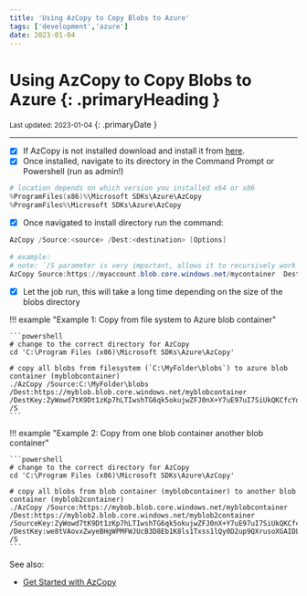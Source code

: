 ```yaml
---
title: 'Using AzCopy to Copy Blobs to Azure'
tags: ['development','azure']
date: 2023-01-04
---
```

# Using AzCopy to Copy Blobs to Azure {: .primaryHeading }
<small>Last updated: 2023-01-04</small>
{: .primaryDate }

---

- [x] If AzCopy is not installed download and install it from [here](https://learn.microsoft.com/en-us/azure/storage/common/storage-use-azcopy-v10).
- [x] Once installed, navigate to its directory in the Command Prompt or Powershell (run as admin!)

```powershell
# location depends on which version you installed x64 or x86
%ProgramFiles(x86)%\Microsoft SDKs\Azure\AzCopy
%ProgramFiles%\Microsoft SDKs\Azure\AzCopy
```

- [x] Once navigated to install directory run the command:

```powershell
AzCopy /Source:<source> /Dest:<destination> [Options]
	
# example:
# note: `/S parameter is very important, allows it to recursively work through all files in specified <source> copying to a destination that is in azure works as well.
AzCopy Source:https://myaccount.blob.core.windows.net/mycontainer  Dest:C:\\myfolder /SourceKey:key /S
```

- [x] Let the job run, this will take a long time depending on the size of the blobs directory

!!! example "Example 1: Copy from file system to Azure blob container"

    ```powershell
    # change to the correct directory for AzCopy
    cd 'C:\Program Files (x86)\Microsoft SDKs\Azure\AzCopy'

    # copy all blobs from filesystem (`C:\MyFolder\blobs`) to azure blob container (myblobcontainer)
    ./AzCopy /Source:C:\MyFolder\blobs /Dest:https://myblob.blob.core.windows.net/myblobcontainer /DestKey:ZyWowd7tK9Dt1zKp7hLTIwshTG6qk5okujwZFJ0nX+Y7uE97uI7SiUkQKCfcYdu/8uaRB+n2CqY0fdeDWBL6Hw== /S
    ```

!!! example "Example 2: Copy from one blob container another blob container"

    ```powershell
    # change to the correct directory for AzCopy
    cd 'C:\Program Files (x86)\Microsoft SDKs\Azure\AzCopy'

    # copy all blobs from blob container (myblobcontainer) to another blob container (myblob2container)
    ./AzCopy /Source:https://mybob.blob.core.windows.net/myblobcontainer /Dest:https://myblob2.blob.core.windows.net/myblob2container /SourceKey:ZyWowd7tK9Dt1zKp7hLTIwshTG6qk5okujwZFJ0nX+Y7uE97uI7SiUkQKCfcYdu/8uaRB+n2CqY0fdeDWBL6Hw== /DestKey:we8tVAovxZwyeBHgWPMFWJUcB3D8Eb1K8ls1Txss1lQy0D2up9QXrusoXGAIDLSWBlXfCm3mWMZraPlmEXXFwA== /S
    ```

See also:

* [Get Started with AzCopy](https://learn.microsoft.com/en-us/azure/storage/common/storage-use-azcopy-v10)